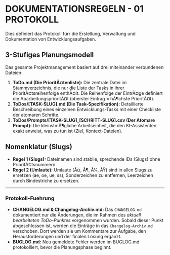 # DOKUMENTATIONSREGELN - 01 PROTOKOLL

Dies definiert das Protokoll fürr die Erstellung, Verwaltung und Dokumentation von Entwicklungsaufgaben.

## 3-Stufiges Planungsmodell

Das gesamte Projektmanagement basiert auf drei miteinander verbundenen Dateien:

1.  **ToDo.md (Die PrioritÃ¤tenliste):** Die zentrale Datei im Stammverzeichnis, die nur die Liste der Tasks in ihrer PrioritÃ¤tsreihenfolge enthÃ¤lt. Die Reihenfolge der EintrÃ¤ge definiert die AbarbeitungsprioritÃ¤t (oberster Eintrag = hÃ¶chste PrioritÃ¤t).
2.  **ToDos/[TASK-SLUG].md (Die Task-Spezifikation):** Detaillierte Beschreibung eines einzelnen Entwicklungs-Tasks mit einer Checkliste der atomaren Schritte.
3.  **ToDos/Prompts/[TASK-SLUG]_[SCHRITT-SLUG].csv (Der Atomare Prompt):** Die kleinstmÃ¶gliche Arbeitseinheit, die den KI-Assistenten exakt anweist, was zu tun ist (Ziel, Kontext-Dateien).

## Nomenklatur (Slugs)

* **Regel 1 (Slugs):** Dateinamen sind stabile, sprechende IDs (Slugs) ohne PrioritÃ¤tsnummern.
* **Regel 2 (Umlaute):** Umlaute (Ã¤, Ã¶, Ã¼, ÃŸ) sind in allen Slugs zu ersetzen (ae, oe, ue, ss), Sonderzeichen zu entfernen, Leerzeichen durch Bindestriche zu ersetzen.

---
### Protokoll-Fuehrung
* **CHANGELOG.md & Changelog-Archiv.md:** Das `CHANGELOG.md` dokumentiert nur die Änderungen, die im Rahmen des *aktuell bearbeiteten ToDo-Punktes* vorgenommen wurden. Sobald dieser Punkt abgeschlossen ist, werden die Einträge in das `Changelog-Archiv.md` verschoben. Dort werden sie um Kommentare zur Aufgabe, den Herausforderungen und der finalen Lösung ergänzt.
* **BUGLOG.md:** Neu gemeldete Fehler werden im BUGLOG.md protokolliert, bevor die Planungsphase beginnt.